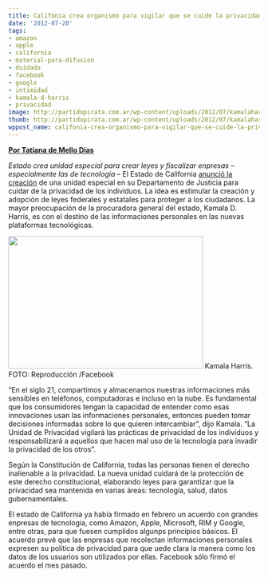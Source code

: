 ```yaml
---
title: Califónia crea organismo para vigilar que se cuide la privacidad
date: '2012-07-20'
tags:
- amazon
- apple
- california
- material-para-difusion
- duidado
- facebook
- google
- intimidad
- kamala-d-harris
- privacidad
image: http://partidopirata.com.ar/wp-content/uploads/2012/07/kamalaharris.jpg
thumb: http://partidopirata.com.ar/wp-content/uploads/2012/07/kamalaharris-150x150.jpg
wppost_name: califonia-crea-organismo-para-vigilar-que-se-cuide-la-privacidad
---
```


<strong><a href="http://blogs.estadao.com.br/link/califonia-cria-orgao-para-vigiar-a-privacidade/" target="_blank">Por Tatiana de Mello Dias</a></strong>

<em>Estado crea unidad especial para crear leyes y fiscalizar enpresas – especialmente las de tecnologia
</em>
– El Estado de California <a href="http://oag.ca.gov/news/pres-releases/attorney-general-kamala-d-harris-announces-privacy-enforcement-and-protection">anunció la creación</a> de una unidad especial en su Departamento de Justicia para cuidar de la privacidad de los indivíduos. La idea es estimular la creación y adopción de leyes federales y estatales para proteger a los ciudadanos. La mayor preocupación de la procuradora general del estado, Kamala D. Harris, es con el destino de las informaciones personales en las nuevas plataformas tecnológicas.

<a href="http://partidopirata.com.ar/wp-content/uploads/2012/07/kamalaharris.jpg"><img title="kamalaharris" src="http://partidopirata.com.ar/wp-content/uploads/2012/07/kamalaharris.jpg" alt="" width="390" height="265" /></a> Kamala Harris. FOTO: Reproducción /Facebook


“En el siglo 21, compartimos y almacenamos nuestras informaciones más sensibles en teléfonos, computadoras e incluso en la nube. Es fundamental que los consumidores tengan la capacidad de entender como esas innovaciones usan las informaciones personales, entonces pueden tomar decisiones informadas sobre lo que quieren intercambiar”, dijo Kamala. “La Unidad de Privacidad vigilará las prácticas de privacidad de los indivíduos y responsabilizará a aquellos que hacen mal uso de la tecnologia para invadir la privacidad de los otros”.

Según la Constitución de California, todas las personas tienen el derecho inalienable a la privacidad. La nueva unidad cuidará de la protección de este derecho constitucional, elaborando leyes para garantizar que la privacidad sea mantenida en varias áreas: tecnologia, salud, datos gubernamentales.

El estado de California ya había firmado en febrero un acuerdo con grandes enpresas de tecnologia, como Amazon, Apple, Microsoft, RIM y Google, entre otras, para que fuesen cumplidos algunps princípios básicos. El acuerdo prevé que las enpresas que recolectan informaciones personales expresen su política de privacidad para que uede clara la manera como los datos de los usuarios son utilizados por ellas. Facebook sólo firmó el acuerdo el mes pasado.
